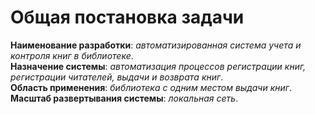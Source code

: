 ﻿# Общая постановка задачи

**Наименование разработки**: *автоматизированная система учета и контроля книг в библиотеке*.  
**Назначение системы**: *автоматизация процессов регистрации книг, регистрации читателей, выдачи и возврата книг*.  
**Область применения**: *библиотека с одним местом выдачи книг*.  
**Масштаб развертывания системы**: *локальная сеть*.
